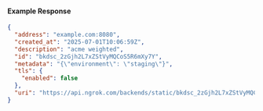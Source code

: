 <!-- Code generated for API Clients. DO NOT EDIT. -->

#### Example Response

```json
{
  "address": "example.com:8080",
  "created_at": "2025-07-01T10:06:59Z",
  "description": "acme weighted",
  "id": "bkdsc_2zGjh2L7xZStVyMQCoS5R6mXy7Y",
  "metadata": "{\"environment\": \"staging\"}",
  "tls": {
    "enabled": false
  },
  "uri": "https://api.ngrok.com/backends/static/bkdsc_2zGjh2L7xZStVyMQCoS5R6mXy7Y"
}
```
